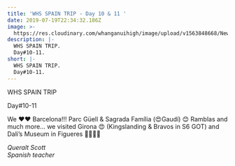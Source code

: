 ```yaml
---
title: 'WHS SPAIN TRIP - Day 10 & 11 '
date: 2019-07-19T22:34:32.186Z
image: >-
  https://res.cloudinary.com/whanganuihigh/image/upload/v1563848668/News/Day_10_11.jpg
description: |-
  WHS SPAIN TRIP.  
  Day#10-11. 
short: |-
  WHS SPAIN TRIP.  
  Day#10-11.
---
```

WHS SPAIN TRIP 

Day#10-11 

We ❤️❤️ Barcelona!!! Parc Güell & Sagrada Família (😍Gaudí) 😊 Ramblas and much more... we visited Girona 😍 (Kingslanding & Bravos in S6 GOT) and Dali’s Museum in Figueres 🤪🎉😉😊

_Queralt Scott_  
_Spanish teacher_
